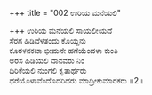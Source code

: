 +++
title = "002 ಉರಿಯ ಮನೆಯಲಿ"

+++
ಉರಿಯ ಮನೆಯಲಿ ಸಾಯಲೀಯದೆ  
ಸೆರಗ ಹಿಡಿದೆಳತಂದು ಕೊಯ್ದನು  
ಕೊರಳನಕಟಾ ಭೀಮನೇ ಹಗೆಯೆಂದಳಾ ಕುಂತಿ   
ಅರಸ ಹಿಡಿಯಲಿ ದಾನವರು ನಿಂ  
ದಿರಿಕೆಯಲಿ ನುಂಗಲಿ ಕೃತಾರ್ಥರು  
ಧರೆಯೊಳಾವೆಂದೊದರಿದರು ಮಾದ್ರೀಕುಮಾರಕರು    ॥2॥